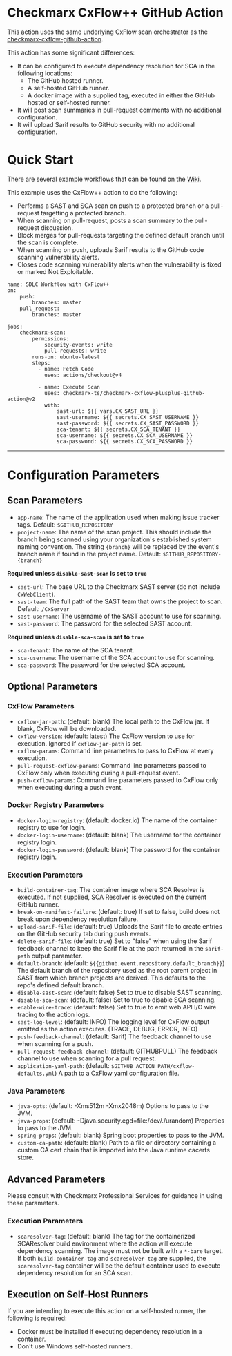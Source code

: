 # Checkmarx CxFlow++ GitHub Action

This action uses the same underlying CxFlow scan orchestrator as the [checkmarx-cxflow-github-action](https://github.com/checkmarx-ts/checkmarx-cxflow-github-action).

This action has some significant differences:

* It can be configured to execute dependency resolution for SCA in the following locations:
  * The GitHub hosted runner.
  * A self-hosted GitHub runner.
  * A docker image with a supplied tag, executed in either the GitHub hosted or self-hosted runner.
* It will post scan summaries in pull-request comments with no additional configuration.
* It will upload Sarif results to GitHub security with no additional configuration.


# Quick Start

There are several example workflows that can be found on the [Wiki](https://github.com/checkmarx-ts/checkmarx-cxflow-plusplus-github-action/wiki).

This example uses the CxFlow++ action to do the following:

* Performs a SAST and SCA scan on push to a protected branch or a pull-request
targetting a protected branch.
* When scanning on pull-request, posts a scan summary to the pull-request discussion.
* Block merges for pull-requests targeting the defined default branch until the scan is complete.
* When scanning on push, uploads Sarif results to the GitHub code scanning vulnerability alerts.
* Closes code scanning vulnerability alerts when the vulnerability is fixed or
marked Not Exploitable.


```
name: SDLC Workflow with CxFlow++
on:
    push:
        branches: master
    pull_request:
        branches: master
    
jobs:
    checkmarx-scan:
        permissions:
            security-events: write
            pull-requests: write
        runs-on: ubuntu-latest
        steps:
          - name: Fetch Code
            uses: actions/checkout@v4
        
          - name: Execute Scan
            uses: checkmarx-ts/checkmarx-cxflow-plusplus-github-action@v2
            with:
                sast-url: ${{ vars.CX_SAST_URL }}
                sast-username: ${{ secrets.CX_SAST_USERNAME }}
                sast-password: ${{ secrets.CX_SAST_PASSWORD }}
                sca-tenant: ${{ secrets.CX_SCA_TENANT }}
                sca-username: ${{ secrets.CX_SCA_USERNAME }}
                sca-password: ${{ secrets.CX_SCA_PASSWORD }}
```

---

# Configuration Parameters

## Scan Parameters

* `app-name`: The name of the application used when making issue tracker tags. Default: `$GITHUB_REPOSITORY`
* `project-name`: The name of the scan project.  This should include the branch being scanned using your organization's established system naming convention. The string `{branch}` will be replaced by the event's branch name if found in the project name. Default: `$GITHUB_REPOSITORY-{branch}`


**Required unless `disable-sast-scan` is set to `true`**
* `sast-url`: The base URL to the Checkmarx SAST server (do not include `CxWebClient`).
* `sast-team`: The full path of the SAST team that owns the project to scan. Default: `/CxServer`
* `sast-username`: The username of the SAST account to use for scanning.
* `sast-password`: The password for the selected SAST account.


**Required unless `disable-sca-scan` is set to `true`**

* `sca-tenant`: The name of the SCA tenant.
* `sca-username`: The username of the SCA account to use for scanning.
* `sca-password`: The password for the selected SCA account.


## Optional Parameters

### CxFlow Parameters
* `cxflow-jar-path`: (default: blank) The local path to the CxFlow jar.  If blank, CxFlow will be downloaded.
* `cxflow-version`: (default: latest) The CxFlow version to use for execution.  Ignored if `cxflow-jar-path` is set.
* `cxflow-params`: Command line parameters to pass to CxFlow at every execution.
* `pull-request-cxflow-params`: Command line parameters passed to CxFlow only when executing during a pull-request event.
* `push-cxflow-params`: Command line parameters passed to CxFlow only when executing during a push event.

### Docker Registry Parameters

* `docker-login-registry`: (default: docker.io) The name of the container registry to use for login.
* `docker-login-username`: (default: blank) The username for the container registry login.
* `docker-login-password`: (default: blank) The password for the container registry login.

### Execution Parameters

* `build-container-tag`: The container image where SCA Resolver is executed.  If not supplied, SCA Resolver is executed on the current GitHub runner.
* `break-on-manifest-failure`: (default: true) If set to false, build does not break upon dependency resolution failure.
* `upload-sarif-file`: (default: true) Uploads the Sarif file to create entries on the GitHub security tab during push events. 
* `delete-sarif-file`: (default: true) Set to "false" when using the Sarif feedback channel to keep the Sarif file at the path returned in the `sarif-path` output parameter.
* `default-branch`: (default: `${{github.event.repository.default_branch}}`) The default branch of the repository used as the root parent project in SAST from which branch projects are derived.  This defaults to the repo's defined default branch.
* `disable-sast-scan`: (default: false) Set to true to disable SAST scanning.
* `disable-sca-scan`: (default: false) Set to true to disable SCA scanning.
* `enable-wire-trace`: (default: false) Set to true to emit web API I/O wire tracing to the action logs.
* `sast-log-level`: (default: INFO) The logging level for CxFlow output emitted as the action executes. (TRACE, DEBUG, ERROR, INFO)
* `push-feedback-channel`: (default: Sarif) The feedback channel to use when scanning for a push.
* `pull-request-feedback-channel`: (default: GITHUBPULL) The feedback channel to use when scanning for a pull request.
* `application-yaml-path`: (default: `$GITHUB_ACTION_PATH/cxflow-defaults.yml`) A path to a CxFlow yaml configuration file.

### Java Parameters
* `java-opts`: (default: -Xms512m -Xmx2048m) Options to pass to the JVM.
* `java-props`: (default: -Djava.security.egd=file:/dev/./urandom) Properties to pass to the JVM.
* `spring-props`: (default: blank) Spring boot properties to pass to the JVM.
* `custom-ca-path`: (default: blank) Path to a file or directory containing a custom CA cert chain that is imported into the Java runtime cacerts store. 


## Advanced Parameters

Please consult with Checkmarx Professional Services for guidance in using these parameters.

### Execution Parameters

* `scaresolver-tag`: (default: blank) The tag for the containerized SCAResolver build environment where the action will execute dependency scanning.  The image must not be built with a `*-bare` target. If both `build-container-tag` and `scaresolver-tag` are supplied, the
`scaresolver-tag` container will be the default container used to execute dependency
resolution for an SCA scan.


## Execution on Self-Host Runners

If you are intending to execute this action on a self-hosted runner,
the following is required:

* Docker must be installed if executing dependency resolution in a container.
* Don't use Windows self-hosted runners.
